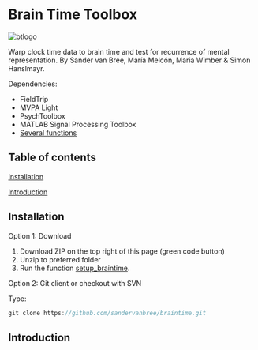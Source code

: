 # Brain Time Toolbox

![btlogo](https://i.imgur.com/cjhrUnt.png)

Warp clock time data to brain time and test for recurrence of mental representation. By Sander van Bree, María Melcón, Maria Wimber & Simon Hanslmayr.

Dependencies:
- FieldTrip
- MVPA Light
- PsychToolbox
- MATLAB Signal Processing Toolbox
- [Several functions](dependencies)

## Table of contents
[Installation](#installation)

[Introduction](#introduction)

## Installation
Option 1: Download

1. Download ZIP on the top right of this page (green code button)
2. Unzip to preferred folder
3. Run the function [setup_braintime](setup).

Option 2: Git client or checkout with SVN

Type:
```java
git clone https://github.com/sandervanbree/braintime.git
```

## Introduction
